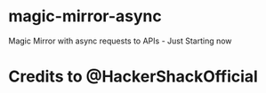 # magic-mirror-async
Magic Mirror with async requests to APIs - Just Starting now

# Credits to @HackerShackOfficial
